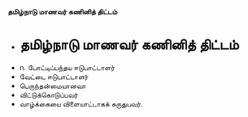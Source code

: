 **தமிழ்நாடு மாணவர் கணினித் திட்டம்**
- # தமிழ்நாடு மாணவர் கணினித் திட்டம்
- n. போட்டிப்பந்தய ஈடுபாட்டாளர்
- வேட்டை ஈடுபாட்டாளர்
- பெருந்தன்மையானவா
- விட்டுக்கொடுப்பவர்
- வாழ்க்கையை விளையாட்டாகக் கருதுபவர்.

